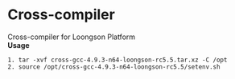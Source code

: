 # Cross-compiler
Cross-compiler for Loongson Platform  
**Usage**  
```
1. tar -xvf cross-gcc-4.9.3-n64-loongson-rc5.5.tar.xz -C /opt  
2. source /opt/cross-gcc-4.9.3-n64-loongson-rc5.5/setenv.sh  
```
